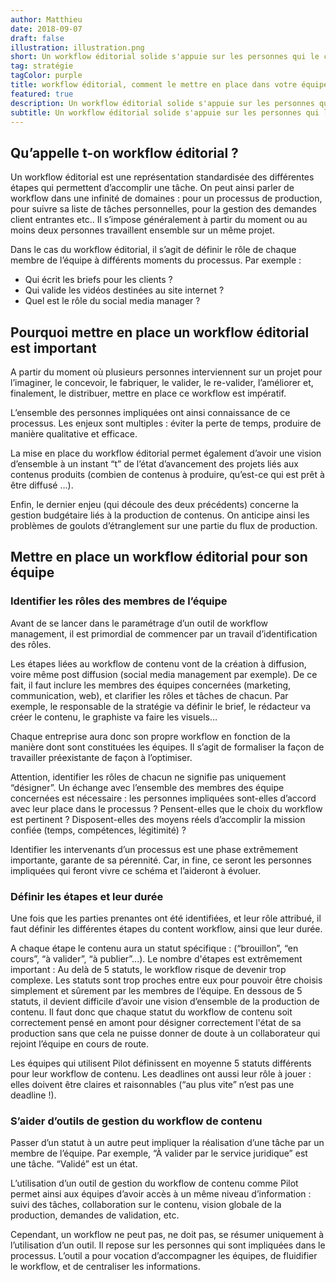 ```yaml
---
author: Matthieu
date: 2018-09-07
draft: false
illustration: illustration.png
short: Un workflow éditorial solide s'appuie sur les personnes qui le composent et non sur les outils qui ne sont là que pour "informer" les parties prenantes...
tag: stratégie
tagColor: purple
title: workflow éditorial, comment le mettre en place dans votre équipe ?
featured: true
description: Un workflow éditorial solide s'appuie sur les personnes qui le composent et non sur les outils qui ne sont là que pour "informer" les parties prenantes...
subtitle: Un workflow éditorial solide s'appuie sur les personnes qui le composent et non sur les outils qui ne sont là que pour "informer" les parties prenantes...
---
```


## Qu’appelle t-on workflow éditorial ?

Un workflow éditorial est une représentation standardisée des différentes étapes qui permettent d’accomplir une tâche. On peut ainsi parler de workflow dans une infinité de domaines : pour un processus de production, pour suivre sa liste de tâches personnelles, pour la gestion des demandes client entrantes etc.. Il s’impose généralement à partir du moment ou au moins deux personnes travaillent ensemble sur un même projet.

Dans le cas du workflow éditorial, il s’agit de définir le rôle de chaque membre de l’équipe à différents moments du processus. Par exemple :

-   Qui écrit les briefs pour les clients ?
-   Qui valide les vidéos destinées au site internet ?
-   Quel est le rôle du social media manager ?

## Pourquoi mettre en place un workflow éditorial est important

A partir du moment où plusieurs personnes interviennent sur un projet pour l’imaginer, le concevoir, le fabriquer, le valider, le re-valider, l’améliorer et, finalement, le distribuer, mettre en place ce workflow est impératif.

L’ensemble des personnes impliquées ont ainsi connaissance de ce processus. Les enjeux sont multiples : éviter la perte de temps, produire de manière qualitative et efficace.

La mise en place du workflow éditorial permet également d’avoir une vision d’ensemble à un instant “t” de l’état d’avancement des projets liés aux contenus produits (combien de contenus à produire, qu’est-ce qui est prêt à être diffusé …).

Enfin, le dernier enjeu (qui découle des deux précédents) concerne la gestion budgétaire liés à la production de contenus. On anticipe ainsi les problèmes de goulots d’étranglement sur une partie du flux de production.

## Mettre en place un workflow éditorial pour son équipe

### Identifier les rôles des membres de l’équipe

Avant de se lancer dans le paramétrage d’un outil de workflow management, il est primordial de commencer par un travail d’identification des rôles.

Les étapes liées au workflow de contenu vont de la création à diffusion, voire même post diffusion (social media management par exemple). De ce fait, il faut inclure les membres des équipes concernées (marketing, communication, web), et clarifier les rôles et tâches de chacun. Par exemple, le responsable de la stratégie va définir le brief, le rédacteur va créer le contenu, le graphiste va faire les visuels…

Chaque entreprise aura donc son propre workflow en fonction de la manière dont sont constituées les équipes. Il s’agit de formaliser la façon de travailler préexistante de façon à l’optimiser.

Attention, identifier les rôles de chacun ne signifie pas uniquement “désigner”. Un échange avec l’ensemble des membres des équipe concernées est nécessaire : les personnes impliquées sont-elles d’accord avec leur place dans le processus ? Pensent-elles que le choix du workflow est pertinent ? Disposent-elles des moyens réels d’accomplir la mission confiée (temps, compétences, légitimité) ?

Identifier les intervenants d’un processus est une phase extrêmement importante, garante de sa pérennité. Car, in fine, ce seront les personnes impliquées qui feront vivre ce schéma et l’aideront à évoluer.

### Définir les étapes et leur durée

Une fois que les parties prenantes ont été identifiées, et leur rôle attribué, il faut définir les différentes étapes du content workflow, ainsi que leur durée.

A chaque étape le contenu aura un statut spécifique : (“brouillon”, “en cours”, “à valider”, “à publier”...). Le nombre d'étapes est extrêmement important :
Au delà de 5 statuts, le workflow risque de devenir trop complexe. Les statuts sont trop proches entre eux pour pouvoir être choisis simplement et sûrement par les membres de l’équipe.
En dessous de 5 statuts, il devient difficile d’avoir une vision d’ensemble de la production de contenu.
Il faut donc que chaque statut du workflow de contenu soit correctement pensé en amont pour désigner correctement l'état de sa production sans que cela ne puisse donner de doute à un collaborateur qui rejoint l’équipe en cours de route.

Les équipes qui utilisent Pilot définissent en moyenne 5 statuts différents pour leur workflow de contenu.
Les deadlines ont aussi leur rôle à jouer : elles doivent être claires et raisonnables (“au plus vite” n’est pas une deadline !).

### S’aider d’outils de gestion du workflow de contenu

Passer d’un statut à un autre peut impliquer la réalisation d’une tâche par un membre de l’équipe. Par exemple, “À valider par le service juridique” est une tâche. “Validé” est un état.

L’utilisation d’un outil de gestion du workflow de contenu comme Pilot permet ainsi aux équipes d’avoir accès à un même niveau d’information : suivi des tâches, collaboration sur le contenu, vision globale de la production, demandes de validation, etc.

Cependant, un workflow ne peut pas, ne doit pas, se résumer uniquement à l’utilisation d’un outil. Il repose sur les personnes qui sont impliquées dans le processus. L’outil a pour vocation d’accompagner les équipes, de fluidifier le workflow, et de centraliser les informations.
